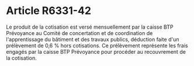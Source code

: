 # Article R6331-42

  
Le produit de la cotisation est versé mensuellement par la caisse BTP Prévoyance au Comité de concertation et de coordination de l'apprentissage du bâtiment et des travaux publics, déduction faite d'un prélèvement de 0,6 % hors cotisations. Ce prélèvement représente les frais engagés par la caisse BTP Prévoyance pour procéder au recouvrement de la cotisation.
